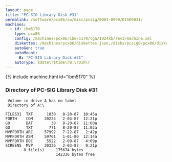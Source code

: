 ```yaml
---
layout: page
title: "PC-SIG Library Disk #31"
permalink: /software/pcx86/sw/misc/pcsig/0001-0999/DISK0031/
machines:
  - id: ibm5170
    type: pcx86
    config: /machines/pcx86/ibm/5170/cga/1024kb/rev3/machine.xml
    diskettes: /machines/pcx86/diskettes.json,/disks/pcsig0/pcx86/diskettes.json
    autoGen: true
    autoMount:
      B: "PC-SIG Library Disk #31"
    autoType: $date\r$time\rB:\rDIR\r
---
```


{% include machine.html id="ibm5170" %}

### Directory of PC-SIG Library Disk #31

     Volume in drive A has no label
     Directory of A:\

    FILES31  TXT      1030   8-20-87  10:45a
    FORTH    COM     20224   2-04-87  12:21p
    GO       BAT        38   8-20-87  11:00a
    GO       TXT       771   8-20-87  11:02a
    MVPFORTH ARC     57992   7-22-87   2:42p
    MVPFORTH ASM     59761   1-01-80  12:14a
    MVPFORTH DOC      5522   2-09-87   4:09p
    SCREENS  MVP     30336   2-03-87   9:21p
            8 file(s)     175674 bytes
                          142336 bytes free
